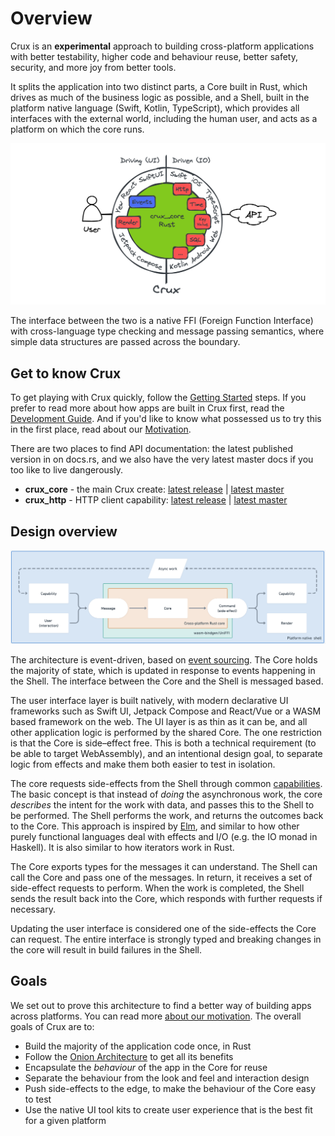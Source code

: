 # Overview

Crux is an **experimental** approach to building cross-platform applications with better testability, higher code and behaviour reuse, better safety, security, and more joy from better tools.

It splits the application into two distinct parts, a Core built in Rust, which drives as much of the business logic as possible, and a Shell, built in the platform native language (Swift, Kotlin, TypeScript), which provides all interfaces with the external world, including the human user, and acts as a platform on which the core runs.

![Crux](./crux.png)

The interface between the two is a native FFI (Foreign Function Interface) with cross-language type checking and message passing semantics, where simple data structures are passed across the boundary.

## Get to know Crux

To get playing with Crux quickly, follow the [Getting Started](./getting_started/core.md) steps. If you prefer to read more about how apps are built in Crux first, read the [Development Guide](./guide/hello_world.md). And if you'd like to know what possessed us to try this in the first place, read about our [Motivation](./motivation.md).

There are two places to find API documentation: the latest published version in on docs.rs, and we also have the very latest master docs if you too like to live dangerously.

- **crux_core** - the main Crux create: [latest release](https://docs.rs/crux_core/latest/crux_core/) | [latest master](https://redbadger.github.io/crux/master_api_docs/crux_core/)
- **crux_http** - HTTP client capability: [latest release](https://docs.rs/crux_http/latest/crux_http/) | [latest master](https://redbadger.github.io/crux/master_api_docs/crux_http/)

## Design overview

![Architecture](./architecture.png)

The architecture is event-driven, based on [event sourcing](https://martinfowler.com/eaaDev/EventSourcing.html). The Core holds the majority of state, which is updated in response to events happening in the Shell. The interface between the Core and the Shell is messaged based.

The user interface layer is built natively, with modern declarative UI frameworks such as Swift UI, Jetpack Compose and React/Vue or a WASM based framework on the web. The UI layer is as thin as it can be, and all other application logic is performed by the shared Core. The one restriction is that the Core is side–effect free. This is both a technical requirement (to be able to target WebAssembly), and an intentional design goal, to separate logic from effects and make them both easier to test in isolation.

The core requests side-effects from the Shell through common [capabilities](./guide/capabilities.md). The basic concept is that instead of _doing_ the asynchronous work, the core _describes_ the intent for the work with data, and passes this to the Shell to be performed. The Shell performs the work, and returns the outcomes back to the Core. This approach is inspired by [Elm](https://elm-lang.org/), and similar to how other purely functional languages deal with effects and I/O (e.g. the IO monad in Haskell). It is also similar to how iterators work in Rust.

The Core exports types for the messages it can understand. The Shell can call the Core and pass one of the messages. In return, it receives a set of side-effect requests to perform. When the work is completed, the Shell sends the result back into the Core, which responds with further requests if necessary.

Updating the user interface is considered one of the side-effects the Core can request. The entire interface is strongly typed and breaking changes in the core will result in build failures in the Shell.

## Goals

We set out to prove this architecture to find a better way of building apps across platforms. You can read more [about our motivation](./motivation.md). The overall goals of Crux are to:

- Build the majority of the application code once, in Rust
- Follow the [Onion Architecture](https://jeffreypalermo.com/2008/07/the-onion-architecture-part-1/) to get all its benefits
- Encapsulate the _behaviour_ of the app in the Core for reuse
- Separate the behaviour from the look and feel and interaction design
- Push side-effects to the edge, to make the behaviour of the Core easy to test
- Use the native UI tool kits to create user experience that is the best fit for a given platform

